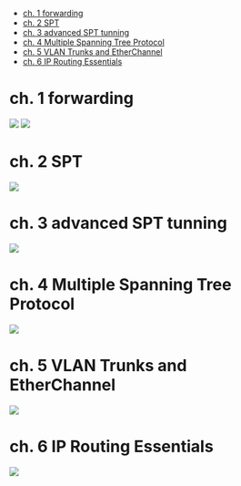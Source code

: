 - [ch. 1 forwarding](#ch-1-forwarding)
- [ch. 2 SPT](#ch-2-spt)
- [ch. 3 advanced SPT tunning](#ch-3-advanced-spt-tunning)
- [ch. 4 Multiple Spanning Tree Protocol](#ch-4-multiple-spanning-tree-protocol)
- [ch. 5 VLAN Trunks and EtherChannel](#ch-5-vlan-trunks-and-etherchannel)
- [ch. 6 IP Routing Essentials](#ch-6-ip-routing-essentials)

# ch. 1 forwarding

![](img/2024-09-19-06-59-35.png)
![](img/2024-09-19-06-59-55.png)

# ch. 2 SPT

![](img/2024-09-20-15-59-26.png)

# ch. 3 advanced SPT tunning

![](img/2024-09-21-13-04-05.png)

# ch. 4 Multiple Spanning Tree Protocol

![](img/2024-10-01-11-48-10.png)

# ch. 5 VLAN Trunks and EtherChannel

![](img/2024-10-01-15-19-50.png)

# ch. 6 IP Routing Essentials

![](img/2024-10-15-16-05-16.png)
